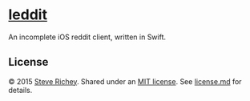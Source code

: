 # [leddit](https://github.com/steverichey/leddit)

An incomplete iOS reddit client, written in Swift.

## License

&copy; 2015 [Steve Richey](https://github.com/steverichey). Shared under an [MIT license](https://tldrlegal.com/license/mit-license). See [license.md](./license.md) for details.
